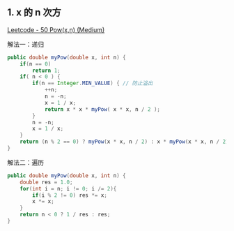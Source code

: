 ## 1. x 的 n 次方

[Leetcode - 50 Pow(x,n) (Medium)](https://leetcode.com/problems/powx-n/)

解法一：递归

```java
public double myPow(double x, int n) {
    if(n == 0)
        return 1;
    if( n < 0 ) {
        if(n == Integer.MIN_VALUE) { // 防止溢出
            ++n;
            n = -n;
            x = 1 / x;
            return x * x * myPow( x * x, n / 2 );
        }
        n = -n;
        x = 1 / x;
    }
    return (n % 2 == 0) ? myPow(x * x, n / 2) : x * myPow(x * x, n / 2);
}
```

解法二：遍历

```java
public double myPow(double x, int n) {
    double res = 1.0;
    for(int i = n; i != 0; i /= 2){
        if(i % 2 != 0) res *= x;
        x *= x;
    }
    return n < 0 ? 1 / res : res;
}
```